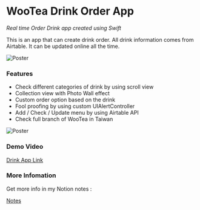 # WooTea Drink Order App

*Real time Order Drink app created using Swift*

This is an app that can create drink order. All drink information comes from Airtable. It can be updated online all the time. 

![Poster](https://s3.us-west-2.amazonaws.com/secure.notion-static.com/3417a739-fa2b-461c-b906-8647caa11604/Order_App.png?X-Amz-Algorithm=AWS4-HMAC-SHA256&X-Amz-Content-Sha256=UNSIGNED-PAYLOAD&X-Amz-Credential=AKIAT73L2G45EIPT3X45%2F20220510%2Fus-west-2%2Fs3%2Faws4_request&X-Amz-Date=20220510T142417Z&X-Amz-Expires=86400&X-Amz-Signature=a5634280302c29c962611c2efe259af20aa37d4e9de67f31c5b90d7b3bf2e4e5&X-Amz-SignedHeaders=host&response-content-disposition=filename%20%3D%22Order%2520App.png%22&x-id=GetObject)

### Features
* Check different categories of drink by using scroll view
* Collection view with Photo Wall effect
* Custom order option based on the drink
* Fool proofing by using custom UIAlertController
* Add / Check / Update menu by using Airtable API
* Check full branch of WooTea in Taiwan

![Poster](https://drive.google.com/file/d/1x9NcXS_bSA6yWXIxI3K9BXSEtmU3F8-f/view?usp=sharing)


### Demo Video
[Drink App Link](https://www.youtube.com/watch?v=sybmPfDhO84)

### More Infomation

Get more info in my Notion notes :

[Notes](https://chill-agenda-0a9.notion.site/Order-App-5b029bbaa81d437c92a2ffd0ea07c1d1)
